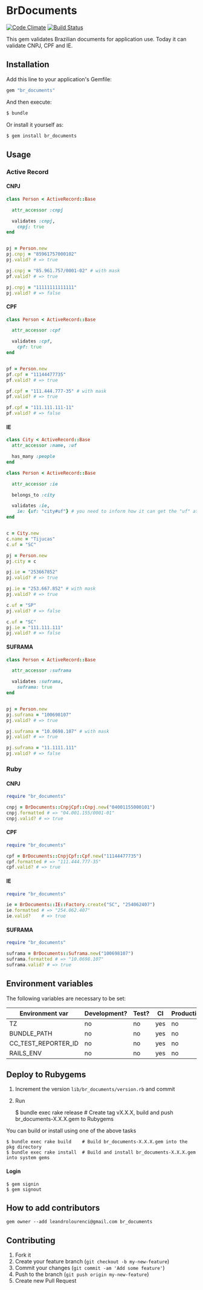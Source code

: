# BrDocuments

[![Code Climate](https://codeclimate.com/github/asseinfo/br_documents.png)](https://codeclimate.com/github/asseinfo/br_documents) [![Build Status](https://travis-ci.org/asseinfo/br_documents.svg?branch=master)](https://travis-ci.org/asseinfo/br_documents)

This gem validates Brazilian documents for application use. Today it can validate CNPJ, CPF and IE.

## Installation

Add this line to your application's Gemfile:

```ruby
gem "br_documents"
```

And then execute:

```ruby
$ bundle
```

Or install it yourself as:

```ruby
$ gem install br_documents
```

## Usage

### Active Record

#### CNPJ

```ruby
class Person < ActiveRecord::Base

  attr_accessor :cnpj

  validates :cnpj,
    cnpj: true
end


pj = Person.new
pj.cnpj = "85961757000102"
pj.valid? # => true

pj.cnpj = "85.961.757/0001-02" # with mask
pf.valid? # => true

pj.cnpj = "11111111111111"
pj.valid? # => false
```

#### CPF

```ruby
class Person < ActiveRecord::Base

  attr_accessor :cpf

  validates :cpf,
    cpf: true
end


pf = Person.new
pf.cpf = "11144477735"
pf.valid? # => true

pf.cpf = "111.444.777-35" # with mask
pf.valid? # => true

pf.cpf = "111.111.111-11"
pf.valid? # => false
```

#### IE

```ruby
class City < ActiveRecord::Base
  attr_accessor :name, :uf

  has_many :people
end

class Person < ActiveRecord::Base

  attr_accessor :ie

  belongs_to :city

  validates :ie,
    ie: {uf: "city#uf"} # you need to inform how it can get the "uf" attribute
end


c = City.new
c.name = "Tijucas"
c.uf = "SC"

pj = Person.new
pj.city = c

pj.ie = "253667852"
pj.valid? # => true

pj.ie = "253.667.852" # with mask
pj.valid? # => true

c.uf = "SP"
pj.valid? # => false

c.uf = "SC"
pj.ie = "111.111.111"
pj.valid? # => false
```

#### SUFRAMA

```ruby
class Person < ActiveRecord::Base

  attr_accessor :suframa

  validates :suframa,
    suframa: true
end


pj = Person.new
pj.suframa = "100698107"
pj.valid? # => true

pj.suframa = "10.0698.107" # with mask
pj.valid? # => true

pj.suframa = "11.1111.111"
pj.valid? # => false
```

### Ruby

#### CNPJ

```ruby
require "br_documents"

cnpj = BrDocuments::CnpjCpf::Cnpj.new("04001155000101")
cnpj.formatted # => "04.001.155/0001-01"
cnpj.valid? # => true
```

#### CPF

```ruby
require "br_documents"

cpf = BrDocuments::CnpjCpf::Cpf.new("11144477735")
cpf.formatted # => "111.444.777-35"
cpf.valid? # => true
```

#### IE

```ruby
require "br_documents"

ie = BrDocuments::IE::Factory.create("SC", "254062407")
ie.formatted # => "254.062.407"
ie.valid?    # => true
```

#### SUFRAMA

```ruby
require "br_documents"

suframa = BrDocuments::Suframa.new("100698107")
suframa.formatted # => "10.0698.107"
suframa.valid? # => true
```

## Environment variables

The following variables are necessary to be set:

Environment var                | Development? | Test? | CI  | Production? | Data
-------------------------------|--------------|-------|-----|-------------|-----
TZ                             | no           | no    | yes | no          | America/Sao_Paulo
BUNDLE_PATH                    | no           | no    | yes | no          | ./vendor/bundle
CC_TEST_REPORTER_ID            | no           | no    | yes | no          | get at codeclimate
RAILS_ENV                      | no           | no    | yes | no          | test

## Deploy to Rubygems

1. Increment the version `lib/br_documents/version.rb` and commit
2. Run

    $ bundle exec rake release  # Create tag vX.X.X, build and push br_documents-X.X.X.gem to Rubygems

You can build or install using one of the above tasks

    $ bundle exec rake build    # Build br_documents-X.X.X.gem into the pkg directory
    $ bundle exec rake install  # Build and install br_documents-X.X.X.gem into system gems

#### Login
    $ gem signin
    $ gem signout

## How to add contributors

    gem owner --add leandrolourenci@gmail.com br_documents

## Contributing

1. Fork it
2. Create your feature branch (`git checkout -b my-new-feature`)
3. Commit your changes (`git commit -am 'Add some feature'`)
4. Push to the branch (`git push origin my-new-feature`)
5. Create new Pull Request
